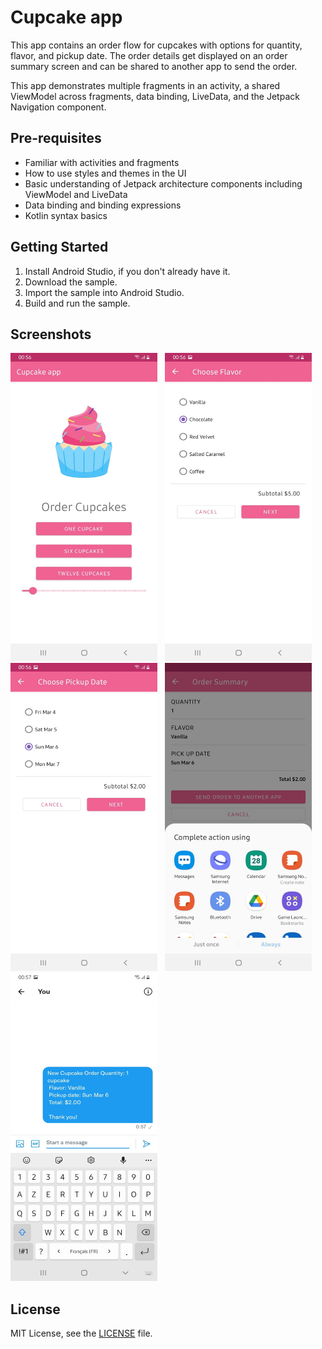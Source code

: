 Cupcake app
=================================

This app contains an order flow for cupcakes with options for quantity, flavor, and pickup date.
The order details get displayed on an order summary screen and can be shared to another app to
send the order.

This app demonstrates multiple fragments in an activity, a shared ViewModel across fragments,
data binding, LiveData, and the Jetpack Navigation component.


Pre-requisites
--------------
* Familiar with activities and fragments
* How to use styles and themes in the UI
* Basic understanding of Jetpack architecture components including ViewModel and LiveData
* Data binding and binding expressions
* Kotlin syntax basics


Getting Started
---------------
1. Install Android Studio, if you don't already have it.
2. Download the sample.
3. Import the sample into Android Studio.
4. Build and run the sample.

Screenshots
---------------
<img src="https://github.com/LoloziAnas/cupcake-android-app/blob/main/images/1.jpeg" width="235" height="493">&nbsp;&nbsp;&nbsp;<img src="https://github.com/LoloziAnas/cupcake-android-app/blob/main/images/2.jpeg"  width="235" height="493">&nbsp;&nbsp;&nbsp;<img src="https://github.com/LoloziAnas/cupcake-android-app/blob/main/images/3.jpeg"  width="235" height="493">&nbsp;&nbsp;&nbsp;<img src="https://github.com/LoloziAnas/cupcake-android-app/blob/main/images/4.jpeg"  width="235" height="493">&nbsp;&nbsp;&nbsp;<img src="https://github.com/LoloziAnas/cupcake-android-app/blob/main/images/5.jpeg"  width="235" height="493">

License
--------
MIT License, see the [LICENSE](LICENSE) file.
